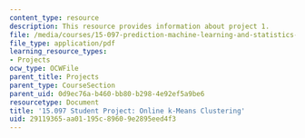 ```yaml
---
content_type: resource
description: This resource provides information about project 1.
file: /media/courses/15-097-prediction-machine-learning-and-statistics-spring-2012/29119365aa01195c89609e2895eed4f3_MIT15_097S12_proj1.pdf
file_type: application/pdf
learning_resource_types:
- Projects
ocw_type: OCWFile
parent_title: Projects
parent_type: CourseSection
parent_uid: 0d9ec76a-b460-bb80-b298-4e92ef5a9be6
resourcetype: Document
title: '15.097 Student Project: Online k-Means Clustering'
uid: 29119365-aa01-195c-8960-9e2895eed4f3
---
```

